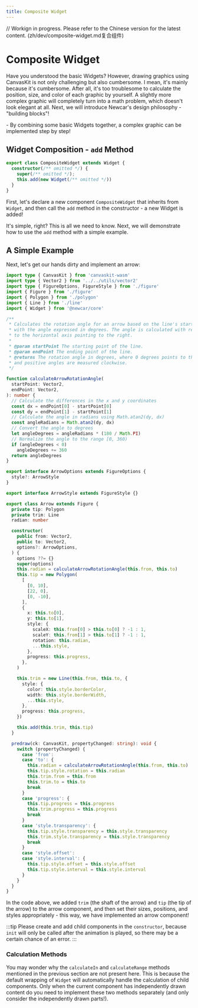 ```yaml
---
title: Composite Widget
---
```


// Workign in progress. Please refer to the Chinese version for the latest content. (zh/dev/composite-widget.md复合组件)

# Composite Widget

Have you understood the basic Widgets? However, drawing graphics using CanvasKit is not only challenging but also cumbersome. I mean, it's mainly because it's cumbersome.
After all, it's too troublesome to calculate the position, size, and color of each graphic by yourself. A slightly more complex graphic will completely turn into a math problem, which doesn't look elegant at all.
Next, we will introduce Newcar's design philosophy - "building blocks"!

\- By combining some basic Widgets together, a complex graphic can be implemented step by step!

## Widget Composition - `add` Method

```typescript
export class CompositeWidget extends Widget {
  constructor(/** omitted */) {
    super(/** omitted */);
    this.add(new Widget(/** omitted */))
  }
}
```

First, let's declare a new component `CompositeWidget` that inherits from `Widget`, and then call the `add` method in the constructor - a new Widget is added!

It's simple, right? This is all we need to know. Next, we will demonstrate how to use the `add` method with a simple example.

## A Simple Example

Next, let's get our hands dirty and implement an arrow:

```typescript
import type { CanvasKit } from 'canvaskit-wasm'
import type { Vector2 } from '../../utils/vector2'
import type { FigureOptions, FigureStyle } from './figure'
import { Figure } from './figure'
import { Polygon } from './polygon'
import { Line } from './line'
import { Widget } from '@newcar/core'

/**
 * Calculates the rotation angle for an arrow based on the line's start and end points,
 * with the angle expressed in degrees. The angle is calculated with respect
 * to the horizontal axis pointing to the right.
 *
 * @param startPoint The starting point of the line.
 * @param endPoint The ending point of the line.
 * @returns The rotation angle in degrees, where 0 degrees points to the right (east),
 * and positive angles are measured clockwise.
 */

function calculateArrowRotationAngle(
  startPoint: Vector2,
  endPoint: Vector2,
): number {
  // Calculate the differences in the x and y coordinates
  const dx = endPoint[0] - startPoint[0]
  const dy = endPoint[1] - startPoint[1]
  // Calculate the angle in radians using Math.atan2(dy, dx)
  const angleRadians = Math.atan2(dy, dx)
  // Convert the angle to degrees
  let angleDegrees = angleRadians * (180 / Math.PI)
  // Normalize the angle to the range [0, 360)
  if (angleDegrees < 0)
    angleDegrees += 360
  return angleDegrees
}

export interface ArrowOptions extends FigureOptions {
  style?: ArrowStyle
}

export interface ArrowStyle extends FigureStyle {}

export class Arrow extends Figure {
  private tip: Polygon
  private trim: Line
  radian: number

  constructor(
    public from: Vector2,
    public to: Vector2,
    options?: ArrowOptions,
  ) {
    options ??= {}
    super(options)
    this.radian = calculateArrowRotationAngle(this.from, this.to)
    this.tip = new Polygon(
      [
        [0, 10],
        [22, 0],
        [0, -10],
      ],
      {
        x: this.to[0],
        y: this.to[1],
        style: {
          scaleX: this.from[0] > this.to[0] ? -1 : 1,
          scaleY: this.from[1] > this.to[1] ? -1 : 1,
          rotation: this.radian,
          ...this.style,
        },
        progress: this.progress,
      },
    )

    this.trim = new Line(this.from, this.to, {
      style: {
        color: this.style.borderColor,
        width: this.style.borderWidth,
        ...this.style,
      },
      progress: this.progress,
    })

    this.add(this.trim, this.tip)
  }

  predraw(ck: CanvasKit, propertyChanged: string): void {
    switch (propertyChanged) {
      case 'from':
      case 'to': {
        this.radian = calculateArrowRotationAngle(this.from, this.to)
        this.tip.style.rotation = this.radian
        this.trim.from = this.from
        this.trim.to = this.to
        break
      }
      case 'progress': {
        this.tip.progress = this.progress
        this.trim.progress = this.progress
        break
      }
      case 'style.transparency': {
        this.tip.style.transparency = this.style.transparency
        this.trim.style.transparency = this.style.transparency
        break
      }
      case 'style.offset':
      case 'style.interval': {
        this.tip.style.offset = this.style.offset
        this.tip.style.interval = this.style.interval
      }
    }
  }
}
```

In the code above, we added `trim` (the shaft of the arrow) and `tip` (the tip of the arrow) to the arrow component, and then set their sizes, positions, and styles appropriately
\- this way, we have implemented an arrow component!

:::tip
Please create and add child components in the `constructor`, because `init` will only be called after the animation is played, so there may be a certain chance of an error.
:::

### Calculation Methods

You may wonder why the `calculateIn` and `calculateRange` methods mentioned in the previous section are not present here. This is because the default wrapping of `Widget` will automatically handle the calculation of child components. Only when the current component has independently drawn content do you need to implement these two methods separately (and only consider the independently drawn parts!).
